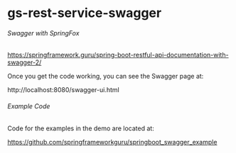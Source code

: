 # gs-rest-service-swagger

###### Swagger with SpringFox
https://springframework.guru/spring-boot-restful-api-documentation-with-swagger-2/

Once you get the code working, you can see the Swagger page at:

http://localhost:8080/swagger-ui.html

###### Example Code
Code for the examples in the demo are located at: 

https://github.com/springframeworkguru/springboot_swagger_example


